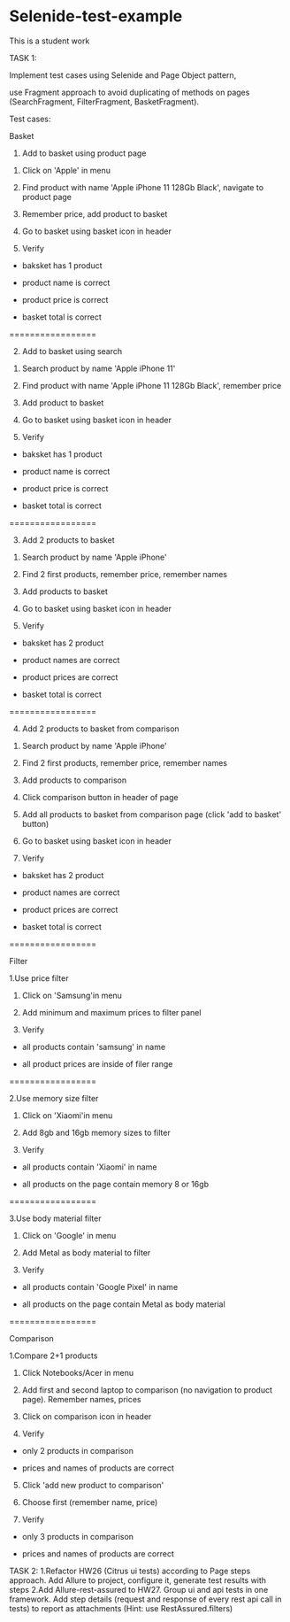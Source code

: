 # Selenide-test-example
This is a student work

TASK 1:

Implement test cases using Selenide and Page Object pattern, 

use Fragment approach to avoid duplicating of methods on pages (SearchFragment, FilterFragment, BasketFragment).

Test cases:

Basket

1. Add to basket using product page

1) Click on 'Apple' in menu

2) Find product with name 'Apple iPhone 11 128Gb Black', navigate to product page

3) Remember price, add product to basket

4) Go to basket using basket icon in header

5) Verify

- baksket has 1 product

- product name is correct

- product price is correct

- basket total is correct

=================

2. Add to basket using search

1) Search product by name 'Apple iPhone 11'

2) Find product with name 'Apple iPhone 11 128Gb Black', remember price

3) Add product to basket

4) Go to basket using basket icon in header

5) Verify

- baksket has 1 product

- product name is correct

- product price is correct

- basket total is correct

=================

3. Add 2 products to basket

1) Search product by name 'Apple iPhone'

2) Find 2 first products, remember price, remember names

3) Add products to basket

4) Go to basket using basket icon in header

5) Verify

- baksket has 2 product

- product names are correct

- product prices are correct

- basket total is correct

=================

4. Add 2 products to basket from comparison

1) Search product by name 'Apple iPhone'

2) Find 2 first products, remember price, remember names

3) Add products to comparison

4) Click comparison button in header of page

5) Add all products to basket from comparison page (click 'add to basket' button)

6) Go to basket using basket icon in header

7) Verify

- baksket has 2 product

- product names are correct

- product prices are correct

- basket total is correct

=================

Filter

1.Use price filter

1) Click on 'Samsung'in menu

2) Add minimum and maximum prices to filter panel

3) Verify

- all products contain 'samsung' in name

- all product prices are inside of filer range

=================

2.Use memory size filter

1) Click on 'Xiaomi'in menu

2) Add 8gb and 16gb memory sizes to filter

3) Verify

- all products contain 'Xiaomi' in name

- all products on the page contain memory 8 or 16gb

=================

3.Use body material filter

1) Click on 'Google' in menu

2) Add Metal as body material to filter

3) Verify

- all products contain 'Google Pixel' in name

- all products on the page contain Metal as body material

=================

Comparison

1.Compare 2+1 products

1) Click Notebooks/Acer in menu

2) Add first and second laptop to comparison (no navigation to product page). Remember names, prices

3) Click on comparison icon in header

4) Verify 

- only 2 products in comparison

- prices and names of products are correct

5) Click 'add new product to comparison'

6) Choose first (remember name, price)

7) Verify

- only 3 products in comparison

- prices and names of products are correct


TASK 2:
1.Refactor HW26 (Citrus ui tests) according to Page steps approach. Add Allure to project, configure it, generate test results with steps
2.Add Allure-rest-assured to HW27. Group ui and api tests in one framework. Add step details (request and response of every rest api call in tests) to report as attachments (Hint: use RestAssured.filters)
